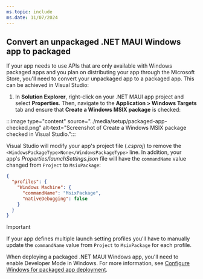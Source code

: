 ```yaml
---
ms.topic: include
ms.date: 11/07/2024
---
```


## Convert an unpackaged .NET MAUI Windows app to packaged

If your app needs to use APIs that are only available with Windows packaged apps and you plan on distributing your app through the Microsoft Store, you'll need to convert your unpackaged app to a packaged app. This can be achieved in Visual Studio:

1. In **Solution Explorer**, right-click on your .NET MAUI app project and select **Properties**. Then, navigate to the **Application > Windows Targets** tab and ensure that **Create a Windows MSIX package** is checked:

:::image type="content" source="../media/setup/packaged-app-checked.png" alt-text="Screenshot of Create a Windows MSIX package checked in Visual Studio.":::

Visual Studio will modify your app's project file (*.csproj*) to remove the `<WindowsPackageType>None</WindowsPackageType>` line. In addition, your app's *Properties/launchSettings.json* file will have the `commandName` value changed from `Project` to `MsixPackage`:

```json
{
  "profiles": {
    "Windows Machine": {
      "commandName": "MsixPackage",
      "nativeDebugging": false
    }
  }
}
```

> [!IMPORTANT]
> If your app defines multiple launch setting profiles you'll have to manually update the `commandName` value from `Project` to `MsixPackage` for each profile.

When deploying a packaged .NET MAUI Windows app, you'll need to enable Developer Mode in Windows. For more information, see [Configure Windows for packaged app deployment](#configure-windows-for-packaged-app-deployment).
